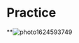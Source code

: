 # Practice
**![photo1624593749](https://user-images.githubusercontent.com/86248336/123367834-5a754900-d583-11eb-85b0-a409db26d781.jpeg)


